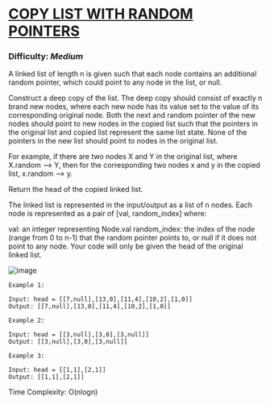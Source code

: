 # [COPY LIST WITH RANDOM POINTERS](https://leetcode.com/problems/copy-list-with-random-pointer/)

### Difficulty: ***Medium***

A linked list of length n is given such that each node contains an additional random pointer, which could point to any node in the list, or null.

Construct a deep copy of the list. The deep copy should consist of exactly n brand new nodes, where each new node has its value set to the value of its corresponding original node. Both the next and random pointer of the new nodes should point to new nodes in the copied list such that the pointers in the original list and copied list represent the same list state. None of the pointers in the new list should point to nodes in the original list.

For example, if there are two nodes X and Y in the original list, where X.random --> Y, then for the corresponding two nodes x and y in the copied list, x.random --> y.

Return the head of the copied linked list.

The linked list is represented in the input/output as a list of n nodes. Each node is represented as a pair of [val, random_index] where:

val: an integer representing Node.val
random_index: the index of the node (range from 0 to n-1) that the random pointer points to, or null if it does not point to any node.
Your code will only be given the head of the original linked list.

![image](https://github.com/Lokeshraj-D/LeetCode-GfG-Problems-solved/assets/95064682/fe97f2d8-cec8-4283-a64d-4c97c679f993)

```
Example 1:

Input: head = [[7,null],[13,0],[11,4],[10,2],[1,0]]
Output: [[7,null],[13,0],[11,4],[10,2],[1,0]]
```
```
Example 2:

Input: head = [[3,null],[3,0],[3,null]]
Output: [[3,null],[3,0],[3,null]]
```
```
Example 3:

Input: head = [[1,1],[2,1]]
Output: [[1,1],[2,1]]
```
Time Complexity: O(nlogn)
